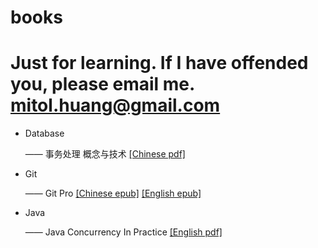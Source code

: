 # books
Just for learning. If I have offended you, please email me. [mitol.huang@gmail.com](mailto:mitol.huang@gmail.com)
===

- Database

    —— 事务处理 概念与技术 [[Chinese pdf]](./Database/事务处理_概念与技术.pdf)

- Git

    —— Git Pro [[Chinese epub]](./Git/progit-zh.936.epub) [[English epub]](./Git/progit-en.1084.epub)

- Java

    —— Java Concurrency In Practice [[English pdf]](./Java/Java-Concurrency-In-Practice.pdf)
